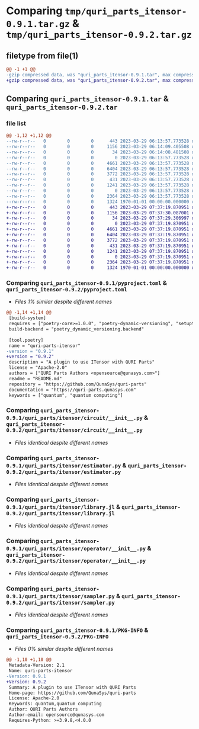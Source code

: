 # Comparing `tmp/quri_parts_itensor-0.9.1.tar.gz` & `tmp/quri_parts_itensor-0.9.2.tar.gz`

## filetype from file(1)

```diff
@@ -1 +1 @@
-gzip compressed data, was "quri_parts_itensor-0.9.1.tar", max compression
+gzip compressed data, was "quri_parts_itensor-0.9.2.tar", max compression
```

## Comparing `quri_parts_itensor-0.9.1.tar` & `quri_parts_itensor-0.9.2.tar`

### file list

```diff
@@ -1,12 +1,12 @@
--rw-r--r--   0        0        0      443 2023-03-29 06:13:57.773528 quri_parts_itensor-0.9.1/README.md
--rw-r--r--   0        0        0     1156 2023-03-29 06:14:09.405508 quri_parts_itensor-0.9.1/pyproject.toml
--rw-r--r--   0        0        0       34 2023-03-29 06:14:08.481508 quri_parts_itensor-0.9.1/quri_parts/itensor/NOTICE
--rw-r--r--   0        0        0        0 2023-03-29 06:13:57.773528 quri_parts_itensor-0.9.1/quri_parts/itensor/__init__.py
--rw-r--r--   0        0        0     4661 2023-03-29 06:13:57.773528 quri_parts_itensor-0.9.1/quri_parts/itensor/circuit/__init__.py
--rw-r--r--   0        0        0     6404 2023-03-29 06:13:57.773528 quri_parts_itensor-0.9.1/quri_parts/itensor/estimator.py
--rw-r--r--   0        0        0     3772 2023-03-29 06:13:57.773528 quri_parts_itensor-0.9.1/quri_parts/itensor/library.jl
--rw-r--r--   0        0        0      431 2023-03-29 06:13:57.773528 quri_parts_itensor-0.9.1/quri_parts/itensor/load_itensor.py
--rw-r--r--   0        0        0     1241 2023-03-29 06:13:57.773528 quri_parts_itensor-0.9.1/quri_parts/itensor/operator/__init__.py
--rw-r--r--   0        0        0        0 2023-03-29 06:13:57.773528 quri_parts_itensor-0.9.1/quri_parts/itensor/py.typed
--rw-r--r--   0        0        0     2364 2023-03-29 06:13:57.773528 quri_parts_itensor-0.9.1/quri_parts/itensor/sampler.py
--rw-r--r--   0        0        0     1324 1970-01-01 00:00:00.000000 quri_parts_itensor-0.9.1/PKG-INFO
+-rw-r--r--   0        0        0      443 2023-03-29 07:37:19.870951 quri_parts_itensor-0.9.2/README.md
+-rw-r--r--   0        0        0     1156 2023-03-29 07:37:30.087001 quri_parts_itensor-0.9.2/pyproject.toml
+-rw-r--r--   0        0        0       34 2023-03-29 07:37:29.306997 quri_parts_itensor-0.9.2/quri_parts/itensor/NOTICE
+-rw-r--r--   0        0        0        0 2023-03-29 07:37:19.870951 quri_parts_itensor-0.9.2/quri_parts/itensor/__init__.py
+-rw-r--r--   0        0        0     4661 2023-03-29 07:37:19.870951 quri_parts_itensor-0.9.2/quri_parts/itensor/circuit/__init__.py
+-rw-r--r--   0        0        0     6404 2023-03-29 07:37:19.870951 quri_parts_itensor-0.9.2/quri_parts/itensor/estimator.py
+-rw-r--r--   0        0        0     3772 2023-03-29 07:37:19.870951 quri_parts_itensor-0.9.2/quri_parts/itensor/library.jl
+-rw-r--r--   0        0        0      431 2023-03-29 07:37:19.870951 quri_parts_itensor-0.9.2/quri_parts/itensor/load_itensor.py
+-rw-r--r--   0        0        0     1241 2023-03-29 07:37:19.870951 quri_parts_itensor-0.9.2/quri_parts/itensor/operator/__init__.py
+-rw-r--r--   0        0        0        0 2023-03-29 07:37:19.870951 quri_parts_itensor-0.9.2/quri_parts/itensor/py.typed
+-rw-r--r--   0        0        0     2364 2023-03-29 07:37:19.870951 quri_parts_itensor-0.9.2/quri_parts/itensor/sampler.py
+-rw-r--r--   0        0        0     1324 1970-01-01 00:00:00.000000 quri_parts_itensor-0.9.2/PKG-INFO
```

### Comparing `quri_parts_itensor-0.9.1/pyproject.toml` & `quri_parts_itensor-0.9.2/pyproject.toml`

 * *Files 1% similar despite different names*

```diff
@@ -1,14 +1,14 @@
 [build-system]
 requires = ["poetry-core>=1.0.0", "poetry-dynamic-versioning", "setuptools"]
 build-backend = "poetry_dynamic_versioning.backend"
 
 [tool.poetry]
 name = "quri-parts-itensor"
-version = "0.9.1"
+version = "0.9.2"
 description = "A plugin to use ITensor with QURI Parts"
 license = "Apache-2.0"
 authors = ["QURI Parts Authors <opensource@qunasys.com>"]
 readme = "README.md"
 repository = "https://github.com/QunaSys/quri-parts"
 documentation = "https://quri-parts.qunasys.com"
 keywords = ["quantum", "quantum computing"]
```

### Comparing `quri_parts_itensor-0.9.1/quri_parts/itensor/circuit/__init__.py` & `quri_parts_itensor-0.9.2/quri_parts/itensor/circuit/__init__.py`

 * *Files identical despite different names*

### Comparing `quri_parts_itensor-0.9.1/quri_parts/itensor/estimator.py` & `quri_parts_itensor-0.9.2/quri_parts/itensor/estimator.py`

 * *Files identical despite different names*

### Comparing `quri_parts_itensor-0.9.1/quri_parts/itensor/library.jl` & `quri_parts_itensor-0.9.2/quri_parts/itensor/library.jl`

 * *Files identical despite different names*

### Comparing `quri_parts_itensor-0.9.1/quri_parts/itensor/operator/__init__.py` & `quri_parts_itensor-0.9.2/quri_parts/itensor/operator/__init__.py`

 * *Files identical despite different names*

### Comparing `quri_parts_itensor-0.9.1/quri_parts/itensor/sampler.py` & `quri_parts_itensor-0.9.2/quri_parts/itensor/sampler.py`

 * *Files identical despite different names*

### Comparing `quri_parts_itensor-0.9.1/PKG-INFO` & `quri_parts_itensor-0.9.2/PKG-INFO`

 * *Files 0% similar despite different names*

```diff
@@ -1,10 +1,10 @@
 Metadata-Version: 2.1
 Name: quri-parts-itensor
-Version: 0.9.1
+Version: 0.9.2
 Summary: A plugin to use ITensor with QURI Parts
 Home-page: https://github.com/QunaSys/quri-parts
 License: Apache-2.0
 Keywords: quantum,quantum computing
 Author: QURI Parts Authors
 Author-email: opensource@qunasys.com
 Requires-Python: >=3.9.8,<4.0.0
```

